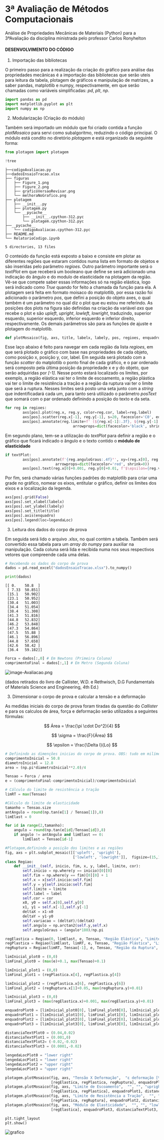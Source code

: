 # 3ª Avaliação de Métodos Computacionais
 Análise de Propriedades Mecânicas de Materiais (Python) para a 3ªAvaliação da disciplina ministrada pelo professor Carlos Ronyhelton
#### **DESENVOLVIMENTO DO CÓDIGO**

1. Importação das bibliotecas
   
O primeiro passo para a realização da criação do gráfico para análise das propriedades mecânicas é a importação das bibliotecas que serão uteis para leitura da tabela, plotagem de gráficos e manipulação de matrizes, a saber pandas, matplotlib e numpy, respectivamente, em que serão chamadas como variáveis simplificadas: *pd*, *plt*, *np*.


```python
import pandas as pd
import matplotlib.pyplot as plt
import numpy as np
```

2. Modularização (Criação do módulo)

Também será importado um módulo que foi criado contida a função *plotMosaico* para servi como subalgoritmo, reduzindo o código principal. O módulo está condito no diretório *plotagem* e está organizado da seguinte forma:


```python
from plotagem import plotagem
```


```python
!tree
```
    ├──codigoAvaliacao.py
    ├──dadosEnsaioTracao.xlsx
    ├── figuras
    │   ├── Figure_1.png
    │   ├── Figure_2.png
    │   ├── graficoVersaoRevisar.png
    │   └── melhoraNoGrafico.png
    ├── plotagem
    │   ├── __init__.py
    │   ├── plotagem.py
    │   └── __pycache__
    │       ├── __init__.cpython-312.pyc
    │       └── plotagem.cpython-312.pyc
    ├──__pycache__
    │   └── codigoAvaliacao.cpython-312.pyc
    ├── README.md
    └── RelatorioCodigo.ipynb
    
    5 directories, 13 files


O conteúdo da função está exposto a baixo e consiste em plotar as diferentes regiões que estaram contidos numa lista em formato de objetos e são inseridas pelo parâmetro *regioes*. Outro parâmetro importante será o *textPlot* em que receberá um booleano que define se será adicionado uma indicação do ângulo e do modulo de elasticidade na plotagem da região. Vê-se que compete saber essas informações só na região elástica, logo será indicado como *True* quando for feito a chamada da função para ela. A plotagem será feita em formato moisaco do matplotlib, por essa razão foi adicionado o parâmetro *pos*, que defini a posição do objeto axes, o qual também é um parâmetro no qual diz o plot que eu estou me referindo. As posições dos plots na figura são definidas na criação da variável *axs* que recebe o plot e são *upleft*, *upright*, *lowleft*, *lowright*, traduzindo, superior esquerdo, superior esquerdo, inferior esquerdo e inferior direito, respectivamente. Os demais parâmetros são para as funções de ajuste e plotagem do matplotlib.


```python
def plotMosaico(fig, axs, title, labelx, labely, pos, regioes, enquadro, posText=(0,0), legendaLoc="",textPlot=bool):
```

Esse laço abaixo é feito para navegar em cada região da lista *regioes*, em que será plotado o gráfico com base nas propriedades de cada objeto, como posição x, posição y, cor, label. Em seguida será plotado com a função *scatter* do matplotlib o ponto final de cada gráfico, e o par ordenado será composto pela última posição da propriedade x e y do objeto, que serão adquiridas por *[-1]*.  Nesse ponto estará localizado os limites, por exemplo, a região elástica vai ter o limite de escoamento, a região plástica vai ter o limite de resistência a tração e a região da ruptura vai ter o limite que será a ruptura. Nesses limites será posto uma seta junto com a *string* que indentificadará cada um, para tanto será utilizado o parâmetro *posText* que somará com o par ordenado definindo a posição do texto e da seta.


```python
for reg in regioes:
        axs[pos].plot(reg.x, reg.y, color=reg.cor, label=reg.label)
        axs[pos].scatter(reg.x[-1], reg.y[-1], s=20, facecolor='C0', edgecolor='k')
        axs[pos].annotate(reg.limite+f' (${reg.x[-1]:.3f}, ${reg.y[-1]:.4f})', xy=(reg.x[-1], reg.y[-1]), xytext=(reg.x[-1] + posText[0], reg.y[-1] + posText[1]),
                               arrowprops=dict(facecolor='black', shrink=0.1))
```

Em segundo plano, tem-se a utilização do *textPlot* para definir a região e o gráfico que ficará indicado o ângulo e o texto contido o  **módulo de elasticidade**


```python
if textPlot:
        axs[pos].annotate(f'{reg.anguloGraus:.4f}°', xy=(reg.x[0], reg.y[0]), xytext=(reg.x[0]+0.0001, reg.y[0]+0.001),
                       arrowprops=dict(facecolor='red', shrink=0))
        axs[pos].text(reg.x[0]+0.001, reg.y[0]+0.01, f'$\epsilon={reg.variacao:.4f}$',fontsize=15)
```

Por fim, será chamado várias funções padrões do matplotlib para criar uma grade no gráfico, nomear os eixos, entitular o gráfico, definir os limites dos eixos e a localização da legenda.


```python
axs[pos].grid(False)
axs[pos].set_xlabel(labelx)
axs[pos].set_ylabel(labely)
axs[pos].set_title(title)
axs[pos].axis(enquadro)
axs[pos].legend(loc=legendaLoc)
```

3. Leitura dos dados do corpo de prova

Em seguida será lido o arquivo .xlsx, no qual contém a tabela. Também será convertido essa tabela para um *array do numpy* para auxiliar na manipulação. Cada coluna será lida e recibida numa nos seus respectivos vetores que compreende cada uma delas. 


```python
# Recebendo os dados do corpo de prova
dados = pd.read_excel("dadosEnsaioTracao.xlsx").to_numpy()
```


```python
print(dados)
```

    [[ 0.    50.8  ]
     [ 7.33  50.851]
     [15.1   50.902]
     [23.1   50.952]
     [30.4   51.003]
     [34.4   51.054]
     [38.4   51.308]
     [41.3   51.816]
     [44.8   52.832]
     [46.2   53.848]
     [47.3   54.864]
     [47.5   55.88 ]
     [46.1   56.896]
     [44.8   57.658]
     [42.6   58.42 ]
     [36.4   59.182]]



```python
Forca = dados[:,0] # Em Newtons (Primeira Coluna)
comprimentoFinal = dados[:,1] # Em Metro (Segunda Coluna)
```
![image-Avaliacao.png](https://i.postimg.cc/Pq4X6YQB/image-Avaliacao.png)


(dados retirados do livro de Callister, W.D. e Rethwisch, D.G Fundamentals of Materials Science and Engineering, 4th Ed.)


3. Dimensionar o corpo de prova e calcular a tensão e a deformação

As medidas iniciais do corpo de prova foram tiradas da questão do *Callister* e para os calculos de área, força e deformação serão utilizados a seguintes fórmulas:

$$
    Área = \frac{\pi \cdot Do^2}{4} 
$$

$$
\sigma = \frac{F}{Área}
$$

$$
 \epsilon = \frac{\Delta l}{Lo}
$$


```python
# Definindo as dimenções inicias do corpo de prova. OBS: tudo em milímetro
comprimentoInicial = 50.8
diametroInicial = 12.8
area = (np.pi*diametroInicial**2.0)/4

Tensao = Forca / area
e = (comprimentoFinal-comprimentoInicial)/comprimentoInicial
```


```python
# Cálculo do limite de resistência a tração
limRT = max(Tensao)

#Cálculo do limite de elasticidade
tamanho = Tensao.size
antAngulo = round(np.tan(e[1] / Tensao[1]),8)
limElast = 0

for id in range(2,tamanho):
    angulo = round(np.tan(e[id]/Tensao[id]),8)
    if angulo != antAngulo and limElast == 0:
        limElast = Tensao[id-1]

#Plotagem,definindo a posição dos limites e as regiões
fig, axs = plt.subplot_mosaic([['upleft', 'upright'],
                               ['lowleft', 'lowright']],  figsize=(15,10), gridspec_kw={'hspace': 0.5})
class Regiao:
    def __init__(self, inicio, fim, x, y, label, limite, cor):
        self.inicio = np.where(y == inicio)[0][0]
        self.fim = np.where(y == fim)[0][0] + 1
        self.x = x[self.inicio:self.fim]
        self.y = y[self.inicio:self.fim]
        self.limite = limite
        self.label = label
        self.cor = cor
        x0, y0 = self.x[0],self.y[0]
        x1, y1 = self.x[-1],self.y[-1]
        deltaX = x1-x0
        deltaY = y1-y0
        self.variacao = (deltaY)/(deltaX)
        self.angulo = np.arctan2(self.y,self.x)
        self.anguloGraus = (angulo*180)/np.pi

regElastica = Regiao(0, limElast, e, Tensao, "Região Elástica", "Limite de Escoamento", "orange")
regPlastica = Regiao(limElast, limRT, e, Tensao, "Região Plástica", "Limite de Resistência a Tração", "blue")
regRuptura = Regiao(limRT, Tensao[-1], e, Tensao, "Região da Ruptura", "Ruptura", "red")

limInicial_plot0 = (0,0)
limFinal_plot0 = (max(e)+0.1, max(Tensao)+0.1)

limInicial_plot1 = (0,0)
limFinal_plot1 = (regPlastica.x[4], regPlastica.y[4])

limInicial_plot2 = (regPlastica.x[6], regPlastica.y[6])
limFinal_plot2 = (regRuptura.x[1]+0.05, max(regRuptura.y)+0.01)

limInicial_plot3 = (0,0)
limFinal_plot3 = (max(regElastica.x)+0.001, max(regElastica.y)+0.01)

enquadroPlot0 = [limInicial_plot0[0], limFinal_plot0[0], limInicial_plot0[1], limFinal_plot0[1]]
enquadroPlot1 = [limInicial_plot1[0], limFinal_plot1[0], limInicial_plot1[1], limFinal_plot1[1]]
enquadroPlot2 = [limInicial_plot2[0], limFinal_plot2[0], limInicial_plot2[1], limFinal_plot2[1]]
enquadroPlot3 = [limInicial_plot3[0], limFinal_plot3[0], limInicial_plot3[1], limFinal_plot3[1]]

distanciaTextPlot0 = (0.04,0.02)
distanciaTextPlot1 = (0.001,0)
distanciaTextPlot2= (-0.02,-0.02)
distanciaTextPlot3 = (0.0001,-0.02)

lengedaLocPlot0 = "lower right"
lengedaLocPlot1 = "lower right"
lengedaLocPlot2 = "upper right"
lengedaLocPlot3 = "upper right"

plotagem.plotMosaico(fig, axs, "Tensão X Deformação",  "ε deformação [%]", "σ tensão [Pa]", "upleft", 
                     [regElastica, regPlastica, regRuptura], enquadroPlot0, distanciaTextPlot0, lengedaLocPlot0,False)
plotagem.plotMosaico(fig, axs, "Limite de Escoamento",  "", "", "upright",
                     [regElastica, regPlastica], enquadroPlot1, distanciaTextPlot1, lengedaLocPlot1, False)
plotagem.plotMosaico(fig, axs, "Limite de Resistência a Tração",  "", "", "lowright",
                     [regPlastica, regRuptura], enquadroPlot2, distanciaTextPlot2, lengedaLocPlot2, False)
plotagem.plotMosaico(fig, axs, "Módulo de Elasticidade",  "", "", "lowleft",
                     [regElastica], enquadroPlot3, distanciaTextPlot3, lengedaLocPlot3)

plt.tight_layout
plt.show()
```

![grafico](https://github.com/HelderFsN/Analise-de-Propriedades-Mecanicas-de-Materiais--Python--/blob/main/figuras/melhoraNoGrafico.png?raw=true)
